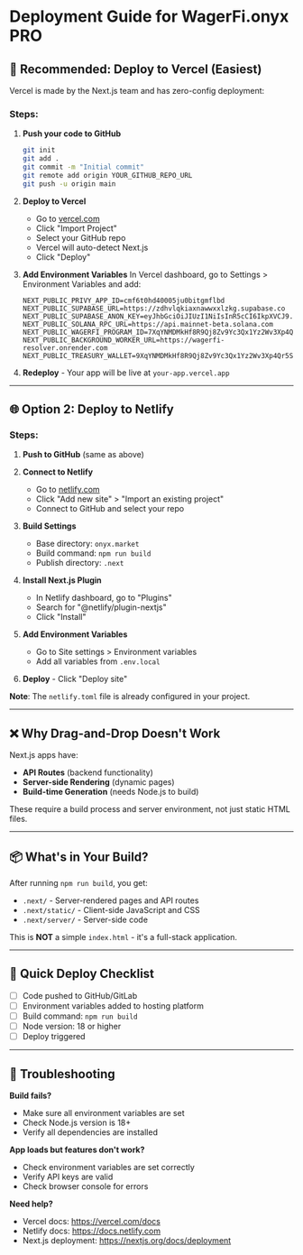 # Deployment Guide for WagerFi.onyx PRO

## 🚀 Recommended: Deploy to Vercel (Easiest)

Vercel is made by the Next.js team and has zero-config deployment:

### Steps:
1. **Push your code to GitHub**
   ```bash
   git init
   git add .
   git commit -m "Initial commit"
   git remote add origin YOUR_GITHUB_REPO_URL
   git push -u origin main
   ```

2. **Deploy to Vercel**
   - Go to [vercel.com](https://vercel.com)
   - Click "Import Project"
   - Select your GitHub repo
   - Vercel will auto-detect Next.js
   - Click "Deploy"

3. **Add Environment Variables**
   In Vercel dashboard, go to Settings > Environment Variables and add:
   ```
   NEXT_PUBLIC_PRIVY_APP_ID=cmf6t0hd40005ju0bitgmflbd
   NEXT_PUBLIC_SUPABASE_URL=https://zdhvlqkiaxnawwxxlzkg.supabase.co
   NEXT_PUBLIC_SUPABASE_ANON_KEY=eyJhbGciOiJIUzI1NiIsInR5cCI6IkpXVCJ9...
   NEXT_PUBLIC_SOLANA_RPC_URL=https://api.mainnet-beta.solana.com
   NEXT_PUBLIC_WAGERFI_PROGRAM_ID=7XqYNMDMkHf8R9Qj8Zv9Yc3Qx1Yz2Wv3Xp4Qr5St6Tu
   NEXT_PUBLIC_BACKGROUND_WORKER_URL=https://wagerfi-resolver.onrender.com
   NEXT_PUBLIC_TREASURY_WALLET=9XqYNMDMkHf8R9Qj8Zv9Yc3Qx1Yz2Wv3Xp4Qr5St6Tu
   ```

4. **Redeploy** - Your app will be live at `your-app.vercel.app`

---

## 🌐 Option 2: Deploy to Netlify

### Steps:
1. **Push to GitHub** (same as above)

2. **Connect to Netlify**
   - Go to [netlify.com](https://netlify.com)
   - Click "Add new site" > "Import an existing project"
   - Connect to GitHub and select your repo

3. **Build Settings**
   - Base directory: `onyx.market`
   - Build command: `npm run build`
   - Publish directory: `.next`
   
4. **Install Next.js Plugin**
   - In Netlify dashboard, go to "Plugins"
   - Search for "@netlify/plugin-nextjs"
   - Click "Install"

5. **Add Environment Variables**
   - Go to Site settings > Environment variables
   - Add all variables from `.env.local`

6. **Deploy** - Click "Deploy site"

**Note**: The `netlify.toml` file is already configured in your project.

---

## ❌ Why Drag-and-Drop Doesn't Work

Next.js apps have:
- **API Routes** (backend functionality)
- **Server-side Rendering** (dynamic pages)
- **Build-time Generation** (needs Node.js to build)

These require a build process and server environment, not just static HTML files.

---

## 📦 What's in Your Build?

After running `npm run build`, you get:
- `.next/` - Server-rendered pages and API routes
- `.next/static/` - Client-side JavaScript and CSS
- `.next/server/` - Server-side code

This is **NOT** a simple `index.html` - it's a full-stack application.

---

## 🎯 Quick Deploy Checklist

- [ ] Code pushed to GitHub/GitLab
- [ ] Environment variables added to hosting platform
- [ ] Build command: `npm run build`
- [ ] Node version: 18 or higher
- [ ] Deploy triggered

---

## 🔧 Troubleshooting

**Build fails?**
- Make sure all environment variables are set
- Check Node.js version is 18+
- Verify all dependencies are installed

**App loads but features don't work?**
- Check environment variables are set correctly
- Verify API keys are valid
- Check browser console for errors

**Need help?**
- Vercel docs: https://vercel.com/docs
- Netlify docs: https://docs.netlify.com
- Next.js deployment: https://nextjs.org/docs/deployment

